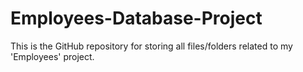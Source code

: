 # Employees-Database-Project
This is the GitHub repository for storing all files/folders related to my 'Employees' project.
